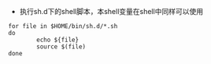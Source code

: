 - 执行sh.d下的shell脚本，本shell变量在shell中同样可以使用
```
for file in $HOME/bin/sh.d/*.sh
do
        echo ${file}
        source $(file)
done
```

